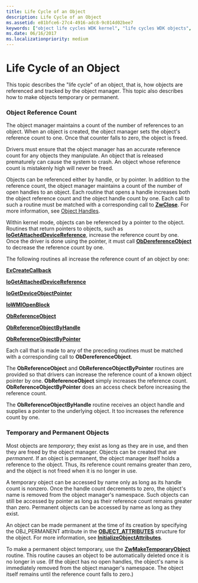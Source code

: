 ```yaml
---
title: Life Cycle of an Object
description: Life Cycle of an Object
ms.assetid: e81bfce6-27c4-4916-adc8-9c014d02bee7
keywords: ["object life cycles WDK kernel", "life cycles WDK objects", "referencing objects", "object reference counts WDK kernel", "temporary objects WDK kernel", "permanent objects WDK kernel", "reference counts WDK objects", "freed objects WDK kernel", "object temporary status WDK kernel", "object permanent status WDK kernel", "automatic object deletions WDK kernel", "object tracking WDK kernel", "open object handles WDK kernel", "counting references WDK objects"]
ms.date: 06/16/2017
ms.localizationpriority: medium
---
```


# Life Cycle of an Object





This topic describes the "life cycle" of an object, that is, how objects are referenced and tracked by the object manager. This topic also describes how to make objects temporary or permanent.

### Object Reference Count

The object manager maintains a count of the number of references to an object. When an object is created, the object manager sets the object's reference count to one. Once that counter falls to zero, the object is freed.

Drivers must ensure that the object manager has an accurate reference count for any objects they manipulate. An object that is released prematurely can cause the system to crash. An object whose reference count is mistakenly high will never be freed.

Objects can be referenced either by handle, or by pointer. In addition to the reference count, the object manager maintains a count of the number of open handles to an object. Each routine that opens a handle increases both the object reference count and the object handle count by one. Each call to such a routine must be matched with a corresponding call to [**ZwClose**](https://docs.microsoft.com/windows-hardware/drivers/ddi/ntifs/nf-ntifs-ntclose). For more information, see [Object Handles](object-handles.md).

Within kernel mode, objects can be referenced by a pointer to the object. Routines that return pointers to objects, such as [**IoGetAttachedDeviceReference**](https://docs.microsoft.com/windows-hardware/drivers/ddi/ntifs/nf-ntifs-iogetattacheddevicereference), increase the reference count by one. Once the driver is done using the pointer, it must call [**ObDereferenceObject**](https://docs.microsoft.com/windows-hardware/drivers/ddi/wdm/nf-wdm-obdereferenceobject) to decrease the reference count by one.

The following routines all increase the reference count of an object by one:

[**ExCreateCallback**](https://docs.microsoft.com/windows-hardware/drivers/ddi/wdm/nf-wdm-excreatecallback)

[**IoGetAttachedDeviceReference**](https://docs.microsoft.com/windows-hardware/drivers/ddi/ntifs/nf-ntifs-iogetattacheddevicereference)

[**IoGetDeviceObjectPointer**](https://docs.microsoft.com/windows-hardware/drivers/ddi/wdm/nf-wdm-iogetdeviceobjectpointer)

[**IoWMIOpenBlock**](https://docs.microsoft.com/windows-hardware/drivers/ddi/wdm/nf-wdm-iowmiopenblock)

[**ObReferenceObject**](https://docs.microsoft.com/windows-hardware/drivers/ddi/wdm/nf-wdm-obfreferenceobject)

[**ObReferenceObjectByHandle**](https://docs.microsoft.com/windows-hardware/drivers/ddi/wdm/nf-wdm-obreferenceobjectbyhandle)

[**ObReferenceObjectByPointer**](https://docs.microsoft.com/windows-hardware/drivers/ddi/wdm/nf-wdm-obreferenceobjectbypointer)

Each call that is made to any of the preceding routines must be matched with a corresponding call to **ObDereferenceObject**.

The **ObReferenceObject** and **ObReferenceObjectByPointer** routines are provided so that drivers can increase the reference count of a known object pointer by one. **ObReferenceObject** simply increases the reference count. **ObReferenceObjectByPointer** does an access check before increasing the reference count.

The **ObReferenceObjectByHandle** routine receives an object handle and supplies a pointer to the underlying object. It too increases the reference count by one.

### Temporary and Permanent Objects

Most objects are *temporary*; they exist as long as they are in use, and then they are freed by the object manager. Objects can be created that are *permanent*. If an object is permanent, the object manager itself holds a reference to the object. Thus, its reference count remains greater than zero, and the object is not freed when it is no longer in use.

A temporary object can be accessed by name only as long as its handle count is nonzero. Once the handle count decrements to zero, the object's name is removed from the object manager's namespace. Such objects can still be accessed by pointer as long as their reference count remains greater than zero. Permanent objects can be accessed by name as long as they exist.

An object can be made permanent at the time of its creation by specifying the OBJ\_PERMANENT attribute in the [**OBJECT\_ATTRIBUTES**](https://docs.microsoft.com/windows-hardware/drivers/ddi/wudfwdm/ns-wudfwdm-_object_attributes) structure for the object. For more information, see [**InitializeObjectAttributes**](https://docs.microsoft.com/windows-hardware/drivers/ddi/wudfwdm/nf-wudfwdm-initializeobjectattributes).

To make a permanent object temporary, use the [**ZwMakeTemporaryObject**](https://docs.microsoft.com/windows-hardware/drivers/ddi/wdm/nf-wdm-zwmaketemporaryobject) routine. This routine causes an object to be automatically deleted once it is no longer in use. (If the object has no open handles, the object's name is immediately removed from the object manager's namespace. The object itself remains until the reference count falls to zero.)

 

 




